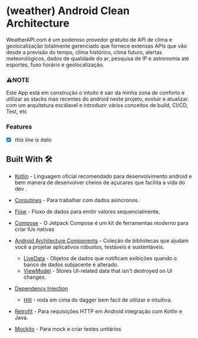 # (weather) Android Clean Architecture 
WeatherAPI.com é um poderoso provedor gratuito de API de clima e geolocalização totalmente gerenciado
que fornece extensas APIs que vão desde a previsão do tempo, clima histórico, clima futuro,
alertas meteorológicos, dados de qualidade do ar, pesquisa de IP e astronomia até esportes, fuso horário e geolocalização.

### ⚠️NOTE
Este App está em construção o intuito é sair da minha zona de conforto e utilizar as stacks mas recentes do android neste projeto, evoluir e atualizar.
com um arquitetura escálavel e introduzir vários conceitos de build, CI/CD, Test, etc

### Features

- [x] _this line is italic_

## Built With 🛠
- [Kotlin](https://kotlinlang.org/) - Linguagem oficial recomendado para desenvolvimento android e bem manera de desenvolver cheios de açucares que facilita a vida do dev .
- [Coroutines](https://kotlinlang.org/docs/reference/coroutines-overview.html) - Para trabalhar com dados asincronos.
- [Flow](https://kotlin.github.io/kotlinx.coroutines/kotlinx-coroutines-core/kotlinx.coroutines.flow/-flow/) - Fluxo de dados para emitir valores sequencialmente.
- [Compose](https://developer.android.com/jetpack) - O Jetpack Compose é um kit de ferramentas moderno para criar IUs nativas

- [Android Architecture Components](https://developer.android.com/topic/libraries/architecture) - Coleção de bibliotecas que ajudam você a projetar aplicativos robustos, testáveis e sustentáveis.
    - [LiveData](https://developer.android.com/topic/libraries/architecture/livedata) - Objetos de dados que notificam exibições quando o banco de dados subjacente é alterado.
    - [ViewModel](https://developer.android.com/topic/libraries/architecture/viewmodel) - Stores UI-related data that isn't destroyed on UI changes.
- [Dependency Injection](https://developer.android.com/training/dependency-injection)
    - [Hilt](https://dagger.dev/hilt) - roda em cima do dagger bem facil de utilizar e intuitiva.
- [Retrofit](https://square.github.io/retrofit/) - Para requisições HTTP em Android integração com Kotlin e Java.
- [Mockito](https://github.com/mockito/mockito) - Para mock e criar testes unitários
